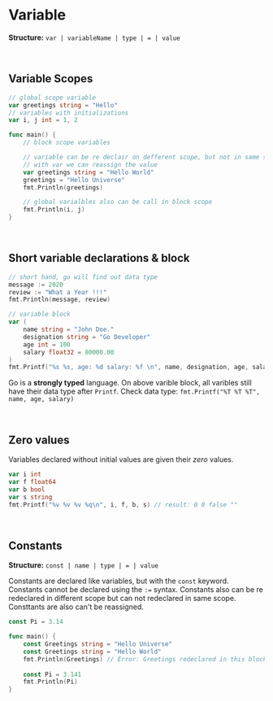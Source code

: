 # Variable

**Structure:** `var | variableName | type | = | value`

<br>

## Variable Scopes

``` go
// global scope variable
var greetings string = "Hello"
// variables with initializations
var i, j int = 1, 2

func main() {
	// block scope variables

	// variable can be re declair on defferent scope, but not in same scope.
	// with var we can reassign the value
	var greetings string = "Hello World"
	greetings = "Hello Universe"
	fmt.Println(greetings)

	// global varialbles also can be call in block scope
	fmt.Println(i, j)
}
```

<br>

## Short variable declarations & block
``` go
// short hand, go will find out data type
message := 2020
review := "What a Year !!!"
fmt.Println(message, review)

// variable block
var (
	name string = "John Doe."
	designation string = "Go Developer"
	age int = 100
	salary float32 = 80000.00
)
fmt.Printf("%s %s, age: %d salary: %f \n", name, designation, age, salary)
```

Go is a **strongly typed** language.
On above varible block, all varibles still have their data type after `Printf`.
Check data type: `fmt.Printf("%T %T %T", name, age, salary)`

<br>

## Zero values
Variables declared without initial values are given their *zero* values.
``` go
var i int
var f float64
var b bool
var s string
fmt.Printf("%v %v %v %q\n", i, f, b, s) // result: 0 0 false ""
```

<br>

## Constants
**Structure:** `const | name | type | = | value`

Constants are declared like variables, but with the `const` keyword. Constants cannot be declared using the `:=` syntax. Constants also can be re redeclared in different scope but can not redeclared in same scope. Consttants are also can't be reassigned.
``` go
const Pi = 3.14

func main() {
	const Greetings string = "Hello Universe"
	const Greetings string = "Hello World"
	fmt.Println(Greetings) // Error: Greetings redeclared in this block
	
	const Pi = 3.141
	fmt.Println(Pi)
}
```
